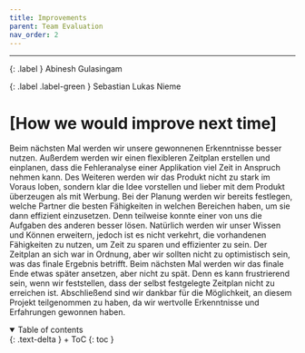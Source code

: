 ```yaml
---
title: Improvements
parent: Team Evaluation
nav_order: 2
---
```


---
{: .label }
Abinesh Gulasingam 

{: .label .label-green }
Sebastian Lukas Nieme

# [How we would improve next time]

Beim nächsten Mal werden wir unsere gewonnenen Erkenntnisse besser nutzen. Außerdem werden wir einen flexibleren Zeitplan erstellen und einplanen, dass die Fehleranalyse einer Applikation viel Zeit in Anspruch nehmen kann. Des Weiteren werden wir das Produkt nicht zu stark im Voraus loben, sondern klar die Idee vorstellen und lieber mit dem Produkt überzeugen als mit Werbung. Bei der Planung werden wir bereits festlegen, welche Partner die besten Fähigkeiten in welchen Bereichen haben, um sie dann effizient einzusetzen. Denn teilweise konnte einer von uns die Aufgaben des anderen besser lösen. Natürlich werden wir unser Wissen und Können erweitern, jedoch ist es nicht verkehrt, die vorhandenen Fähigkeiten zu nutzen, um Zeit zu sparen und effizienter zu sein. Der Zeitplan an sich war in Ordnung, aber wir sollten nicht zu optimistisch sein, was das finale Ergebnis betrifft. Beim nächsten Mal werden wir das finale Ende etwas später ansetzen, aber nicht zu spät. Denn es kann frustrierend sein, wenn wir feststellen, dass der selbst festgelegte Zeitplan nicht zu erreichen ist. Abschließend sind wir dankbar für die Möglichkeit, an diesem Projekt teilgenommen zu haben, da wir wertvolle Erkenntnisse und Erfahrungen gewonnen haben.





<details open markdown="block">
{: .text-delta }
<summary>Table of contents</summary>
+ ToC
{: toc }
</details>
